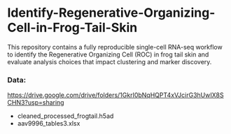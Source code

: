 # Identify-Regenerative-Organizing-Cell-in-Frog-Tail-Skin
This repository contains a fully reproducible single-cell RNA-seq workflow to identify the Regenerative Organizing Cell (ROC) in frog tail skin and evaluate analysis choices that impact clustering and marker discovery.

### Data:
https://drive.google.com/drive/folders/1GkrI0bNqHQPT4xVJcirG3hUwIX8SCHN3?usp=sharing
- cleaned_processed_frogtail.h5ad
- aav9996_tables3.xlsx

